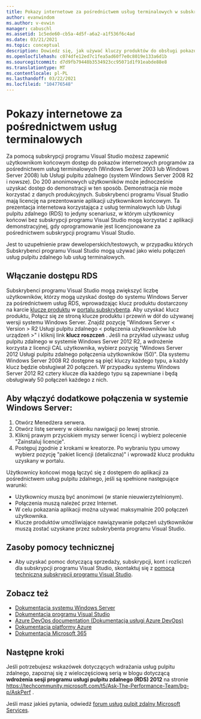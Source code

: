 ```yaml
---
title: Pokazy internetowe za pośrednictwem usług terminalowych w subskrypcjach programu Visual Studio | Microsoft Docs
author: evanwindom
ms.author: v-evwin
manager: cabuschl
ms.assetid: 1c5ede60-cb5a-4d5f-a6a2-a1f536f6c4ad
ms.date: 03/21/2021
ms.topic: conceptual
description: Dowiedz się, jak używać kluczy produktów do obsługi pokazów internetowych za pośrednictwem usług terminalowych i włączania dostępu RDS
ms.openlocfilehash: c074dfe12ed7c1fea5ad60f7e0c8019e133a6d1b
ms.sourcegitcommit: d7d9fb79448b3534923cc95071d1f91eabde88e8
ms.translationtype: MT
ms.contentlocale: pl-PL
ms.lasthandoff: 03/22/2021
ms.locfileid: "104776548"
---
```

# <a name="internet-demonstrations-via-terminal-services"></a>Pokazy internetowe za pośrednictwem usług terminalowych
Za pomocą subskrypcji programu Visual Studio możesz zapewnić użytkownikom końcowym dostęp do pokazów internetowych programów za pośrednictwem usług terminalowych (Windows Server 2003 lub Windows Server 2008) lub Usługi pulpitu zdalnego (system Windows Server 2008 R2 i nowsze). Do 200 anonimowych użytkowników może jednocześnie uzyskać dostęp do demonstracji w ten sposób. Demonstracja nie może korzystać z danych produkcyjnych. Subskrybenci programu Visual Studio mają licencję na prezentowanie aplikacji użytkownikom końcowym. Ta prezentacja internetowa korzystająca z usług terminalowych lub Usługi pulpitu zdalnego (RDS) to jedyny scenariusz, w którym użytkownicy końcowi bez subskrypcji programu Visual Studio mogą korzystać z aplikacji demonstracyjnej, gdy oprogramowanie jest licencjonowane za pośrednictwem subskrypcji programu Visual Studio.

Jest to uzupełnienie praw deweloperskich/testowych, w przypadku których Subskrybenci programu Visual Studio mogą używać jako wielu połączeń usług pulpitu zdalnego lub usług terminalowych.

## <a name="enabling-rds-access"></a>Włączanie dostępu RDS
Subskrybenci programu Visual Studio mogą zwiększyć liczbę użytkowników, którzy mogą uzyskać dostęp do systemu Windows Server za pośrednictwem usług RDS, wprowadzając klucz produktu dostarczony na karcie [klucze produktu](https://my.visualstudio.com/productkeys?wt.mc_id=o~msft~docs) w [portalu subskrybenta](https://my.visualstudio.com?wt.mc_id=o~msft~docs). Aby uzyskać klucz produktu, Połącz się ze stroną klucze produktu i przewiń w dół do używanej wersji systemu Windows Server. Znajdź pozycję "Windows Server < Version > R2 Usługi pulpitu zdalnego < połączenia użytkowników lub urządzeń >" i kliknij link **klucz roszczeń** . Jeśli na przykład używasz usług pulpitu zdalnego w systemie Windows Server 2012 R2, a wdrożenie korzysta z licencji CAL użytkownika, wybierz pozycję "Windows Server 2012 Usługi pulpitu zdalnego połączenia użytkowników (50)".
Dla systemu Windows Server 2008 R2 dostępne są pięć kluczy każdego typu, a każdy klucz będzie obsługiwał 20 połączeń. W przypadku systemu Windows Server 2012 R2 cztery klucze dla każdego typu są zapewniane i będą obsługiwały 50 połączeń każdego z nich.

## <a name="to-enable-additional-connections-in-windows-server"></a>Aby włączyć dodatkowe połączenia w systemie Windows Server:
1. Otwórz Menedżera serwera.
2. Otwórz listę serwery w okienku nawigacji po lewej stronie.
3. Kliknij prawym przyciskiem myszy serwer licencji i wybierz polecenie "Zainstaluj licencje".
4. Postępuj zgodnie z krokami w kreatorze.  Po wybraniu typu umowy wybierz pozycję "pakiet licencji (detaliczna)" i wprowadź klucz produktu uzyskany w portalu.

Użytkownicy końcowi mogą łączyć się z dostępem do aplikacji za pośrednictwem usług pulpitu zdalnego, jeśli są spełnione następujące warunki:
- Użytkownicy muszą być anonimowi (w stanie nieuwierzytelnionym).
- Połączenia muszą należeć przez Internet.
- W celu pokazania aplikacji można używać maksymalnie 200 połączeń użytkownika.
- Klucze produktów umożliwiające nawiązywanie połączeń użytkowników muszą zostać uzyskane przez subskrybenta programu Visual Studio.

## <a name="support-resources"></a>Zasoby pomocy technicznej
- Aby uzyskać pomoc dotyczącą sprzedaży, subskrypcji, kont i rozliczeń dla subskrypcji programu Visual Studio, skontaktuj się z [pomocą techniczną subskrypcji programu Visual Studio](https://aka.ms/vssubscriberhelp).

## <a name="see-also"></a>Zobacz też
- [Dokumentacja systemu Windows Server](/windows-server/)
- [Dokumentacja programu Visual Studio](/visualstudio/)
- [Azure DevOps documentation (Dokumentacja usługi Azure DevOps)](/azure/devops/)
- [Dokumentacja platformy Azure](/azure/)
- [Dokumentacja Microsoft 365](/microsoft-365/)

## <a name="next-steps"></a>Następne kroki
Jeśli potrzebujesz wskazówek dotyczących wdrażania usług pulpitu zdalnego, zapoznaj się z wieloczęściową serią w blogu dotyczącą **wdrożenia sesji programu usługi pulpitu zdalnego (RDS) 2012** na stronie https://techcommunity.microsoft.com/t5/Ask-The-Performance-Team/bg-p/AskPerf . 

Jeśli masz jakieś pytania, odwiedź [forum usług pulpit zdalny Microsoft Services](https://social.technet.microsoft.com/Forums/windowsserver/home?forum=winserverTS).